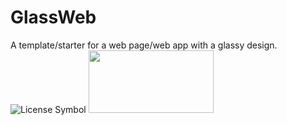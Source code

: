 # GlassWeb
A template/starter for a web page/web app with a glassy design.  
![License Symbol](https://mirrors.creativecommons.org/presskit/buttons/88x31/png/by-sa.png)
<img src="[image.png](https://mirrors.creativecommons.org/presskit/buttons/88x31/png/by-sa.png)" width="200" height="100">
